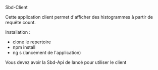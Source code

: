 Sbd-Client

Cette application client permet d'afficher des histogrammes à partir de requête count.

Installation : 
- clone le repertoire
- npm install
- ng s (lancement de l'application)

Vous devez avoir la Sbd-Api de lancé pour utiliser le client
